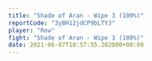 ```yaml
---
title: "Shade of Aran - Wipe 3 (100%)"
reportCode: "3yBH12jdCP9bLTYJ"
player: "Row"
fight: "Shade of Aran - Wipe 3 (100%)"
date: 2021-06-07T18:57:55.202000+00:00
---
```


